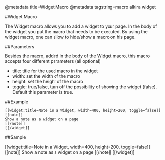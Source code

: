 @metadata title=Widget Macro
@metadata tagstring=macro alkira widget

#Widget Macro

The Widget macro allows you to add a widget to your page. In the body of the widget you put the macro that needs to be executed.
By using the widget macro, one can allow to hide/show a macro on his page.

##Parameters

Besides the macro, added in the body of the Widget macro, this macro accepts four different parameters (all optional)

* title: title for the used macro in the widget
* width: set the width of the macro
* height: set the height of the macro
* toggle: true/false, turn off the possibility of showing the widget (false). Default this parameter is true.


##Example

    [[widget:title=Note in a Widget, width=400, height=200, toggle=false]]
    [[note]]
    Show a note as a widget on a page
    [[/note]]
    [[/widget]]
	
##Sample

[[widget:title=Note in a Widget, width=400, height=200, toggle=false]]
	[[note]]
	Show a note as a widget on a page
	[[/note]]
[[/widget]]
	
